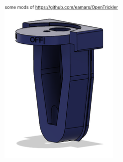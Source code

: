 some mods of https://github.com/eamars/OpenTrickler
![screenshot](pics/rear_body_interface_mod01.png)
